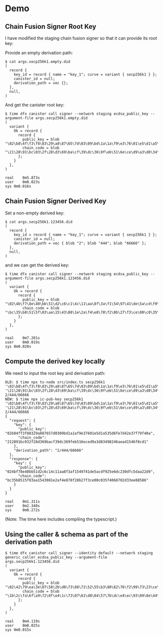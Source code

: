 # Demo

## Chain Fusion Signer Root Key

I have modified the staging chain fusion signer so that it can provide its root key:

Provide an empty derivation path:

```
$ cat args.secp256k1.empty.did
(
  record {
    key_id = record { name = "key_1"; curve = variant { secp256k1 } };
    canister_id = null;
    derivation_path = vec {};
  },
  null,
)
```

And get the canister root key:

```
$ time dfx canister call signer --network staging ecdsa_public_key --argument-file args.secp256k1.empty.did
(
  variant {
    Ok = record {
      record {
        public_key = blob "\02\b8\4f\f3\f8\83\29\a8\87\65\7d\03\09\bd\1a\1a\f9\e3\76\01\e5\d1\a5\35\d6\fe\7d\42\e3\7f\79\f4\0a";
        chain_code = blob "\21\28\91\bc\03\2f\28\d3\69\ba\cf\39\dc\36\9f\eb\51\6e\ce\d9\a3\d8\34\98\24\6a\ea\d1\54\6f\8c\d1";
      };
    }
  },
)

real	0m5.873s
user	0m0.023s
sys	0m0.016s
```

## Chain Fusion Signer Derived Key

Set a non-empty derived key:

```
$ cat args.secp256k1.123456.did
(
  record {
    key_id = record { name = "key_1"; curve = variant { secp256k1 } };
    canister_id = null;
    derivation_path = vec { blob "2"; blob "444"; blob "66666" };
  },
  null,
)
```

and we can get the derived key:

```
$ time dfx canister call signer --network staging ecdsa_public_key --argument-file args.secp256k1.123456.did
(
  variant {
    Ok = record {
      record {
        public_key = blob "\02\4b\f7\8e\40\bb\51\d2\c6\c1\4c\11\aa\8f\3a\f1\54\97\41\de\5a\cd\f9\25\e6\dc\23\0d\fc\5d\aa\22\d9";
        chain_code = blob "\bc\35\b8\51\5f\03\aa\15\43\08\1e\2a\f4\e8\78\f2\8b\27\f3\ce\00\c0\35\f4\06\87\02\d3\3e\e8\85\86";
      };
    }
  },
)

real	0m7.201s
user	0m0.019s
sys	0m0.020s
```

## Compute the derived key locally

We need to input the root key and derivation path:

```
OLD: $ time npx ts-node src/index.ts secp256k1 '\02\b8\4f\f3\f8\83\29\a8\87\65\7d\03\09\bd\1a\1a\f9\e3\76\01\e5\d1\a5\35\d6\fe\7d\42\e3\7f\79\f4\0a' '\21\28\91\bc\03\2f\28\d3\69\ba\cf\39\dc\36\9f\eb\51\6e\ce\d9\a3\d8\34\98\24\6a\ea\d1\54\6f\8c\d1' 2/444/66666
NEW: $ time npx ic-pub-key secp256k1 '\02\b8\4f\f3\f8\83\29\a8\87\65\7d\03\09\bd\1a\1a\f9\e3\76\01\e5\d1\a5\35\d6\fe\7d\42\e3\7f\79\f4\0a' '\21\28\91\bc\03\2f\28\d3\69\ba\cf\39\dc\36\9f\eb\51\6e\ce\d9\a3\d8\34\98\24\6a\ea\d1\54\6f\8c\d1' 2/444/66666
{
  "request": {
    "key": {
      "public_key": "02b84ff3f88329a887657d0309bd1a1af9e37601e5d1a535d6fe7d42e37f79f40a",
      "chain_code": "212891bc032f28d369bacf39dc369feb516eced9a3d83498246aead1546f8cd1"
    },
    "derivation_path": "2/444/66666"
  },
  "response": {
    "key": {
      "public_key": "024bf78e40bb51d2c6c14c11aa8f3af1549741de5acdf925e6dc230dfc5daa22d9",
      "chain_code": "bc35b8515f03aa1543081e2af4e878f28b27f3ce00c035f4068702d33ee88586"
    }
  }
}

real    0m1.311s
user    0m2.340s
sys     0m0.272s
```

(Note: The time here includes compiling the typescript.)

## Using the caller & schema as part of the derivation path

```
$ time dfx canister call signer --identity default --network staging generic_caller_ecdsa_public_key --argument-file args.secp256k1.123456.did
(
  variant {
    Ok = record {
      record {
        public_key = blob "\02\42\79\ea\3e\07\58\2b\d0\73\88\72\52\55\b3\80\62\76\f2\99\73\23\ce\db\cf\a7\8f\ea\65\87\40\c8\a2";
        chain_code = blob "\1b\2c\fa\6f\a9\72\0f\e4\1c\73\07\61\d8\04\57\7b\dc\e4\ec\93\09\8e\44\a4\dc\78\74\6b\4e\8d\2c\5d";
      };
    }
  },
)

real	0m4.119s
user	0m0.025s
sys	0m0.015s
```
